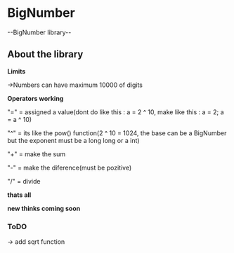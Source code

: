 # BigNumber
--BigNumber library--

## About the library

**Limits**

->Numbers can have maximum 10000 of digits

**Operators working**

"=" = assigned a value(dont do like this : a = 2 ^ 10, make like this : a = 2; a = a ^ 10)

"^" = its like the pow() function(2 ^ 10 = 1024, the base can be a BigNumber but the exponent must be a long long or a int)

"+" = make the sum

"-" = make the diference(must be pozitive)

"/" = divide

**thats all**

**new thinks coming soon**

### ToDO

-> add sqrt function
